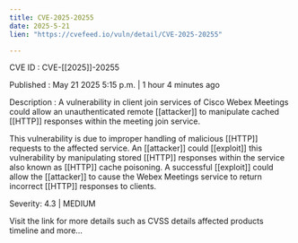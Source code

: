 ```yaml
---
title: CVE-2025-20255
date: 2025-5-21
lien: "https://cvefeed.io/vuln/detail/CVE-2025-20255"

---
```


CVE ID : CVE-[[2025]]-20255

Published :  May 21
2025
5:15 p.m. | 1 hour
4 minutes ago

Description : A vulnerability in client join services of Cisco Webex Meetings could allow an unauthenticated
remote [[attacker]] to manipulate cached [[HTTP]] responses within the meeting join service.

 This vulnerability is due to improper handling of malicious [[HTTP]] requests to the affected service. An [[attacker]] could [[exploit]] this vulnerability by manipulating stored [[HTTP]] responses within the service
also known as [[HTTP]] cache poisoning. A successful [[exploit]] could allow the [[attacker]] to cause the Webex Meetings service to return incorrect [[HTTP]] responses to clients.

Severity: 4.3 | MEDIUM

Visit the link for more details
such as CVSS details
affected products
timeline
and more...
